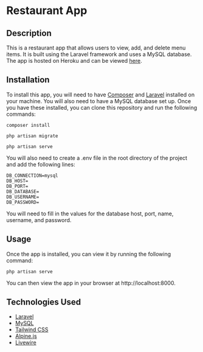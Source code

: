 # Restaurant App

## Description

This is a restaurant app that allows users to view, add, and delete menu items. It is built using the Laravel framework
and uses a MySQL database. The app is hosted on Heroku and can be
viewed [here](https://restaurant-app-2020.herokuapp.com/).

## Installation

To install this app, you will need to have [Composer](https://getcomposer.org/)
and [Laravel](https://laravel.com/docs/7.x/installation) installed on your machine. You will also need to have a MySQL
database set up. Once you have these installed, you can clone this repository and run the following commands:

```
composer install

php artisan migrate

php artisan serve
```

You will also need to create a .env file in the root directory of the project and add the following lines:

```
DB_CONNECTION=mysql
DB_HOST=
DB_PORT=
DB_DATABASE=
DB_USERNAME=
DB_PASSWORD=
```

You will need to fill in the values for the database host, port, name, username, and password.

## Usage

Once the app is installed, you can view it by running the following command:

```
php artisan serve
```

You can then view the app in your browser at http://localhost:8000.

## Technologies Used

- [Laravel](https://laravel.com/)
- [MySQL](https://www.mysql.com/)
- [Tailwind CSS](https://tailwindcss.com/)
- [Alpine.js](https://alpinejs.dev/)
- [Livewire](https://laravel-livewire.com/)
